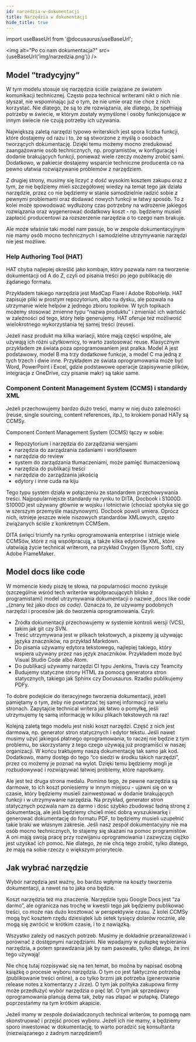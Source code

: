 ```yaml
---
id: narzedzia-w-dokumentacji
title: Narzędzia w dokumentacji
hide_title: true
---
```


import useBaseUrl from '@docusaurus/useBaseUrl';

<img alt="Po co nam dokumentacja?" src={useBaseUrl('img/narzedzia.png')} />

## Model “tradycyjny”

W tym modelu stosuje się narzędzia ściśle związane ze światem komunikacji technicznej. Często poza technical writerami nikt o nich nie słyszał, nie wspominając już o tym, że nie umie oraz nie chce z nich korzystać. Nie dlatego, że są to złe rozwiązania, ale dlatego, że spełniają potrzeby w świecie, w którym zostały wymyślone i osoby funkcjonujące w innym świecie nie czują potrzeby ich używania.

Największą zaletą narzędzi typowo writerskich jest spora liczba funkcji, które dostajemy od razu i to, że są stworzone z myślą o osobach tworzących dokumentację. Dzięki temu możemy mocno zredukować zaangażowanie osób technicznych, np. programistów, w konfigurację i dodanie brakujących funkcji, ponieważ wiele rzeczy możemy zrobić sami. Dodatkowo, w pakiecie dostajemy wsparcie techniczne producenta co na pewno ułatwia rozwiązywanie problemów z narzędziem.

Z drugiej strony, musimy się liczyć z dość wysokim kosztem zakupu oraz z tym, że nie będziemy mieli szczegółowej wiedzy na temat tego jak działa narzędzie, przez co nie będziemy w stanie samodzielnie radzić sobie z pewnymi problemami oraz dodawać nowych funkcji w łatwy sposób. To z kolei może spowodować wydłużony czas potrzebny na wdrożenie jakiegoś rozwiązania oraz wygenerować dodatkowy koszt - np. będziemy musieli zapłacić producentowi za rozszerzenie narzędzia o to czego nam brakuje.

Ale może właśnie taki model nam pasuje, bo w zespole dokumentacyjnym nie mamy osób mocno technicznych i samodzielne utrzymywanie narzędzi nie jest możliwe.

### Help Authoring Tool (HAT)

HAT chyba najlepiej określić jako kombajn, który pozwala nam na tworzenie dokumentacji od A do Z, czyli od pisania treści po jego publikację do żądanego formatu.

Przykładem takiego narzędzia jest MadCap Flare i Adobe RoboHelp. HAT zapisuje pliki w prostym repozytorium, albo na dysku, ale pozwala na utrzymanie wiele helpów z jednego zbioru topików. W tych topikach możemy stosować zmienne typu “nazwa produktu” i zmieniać ich wartość w zależności od tego, który help generujemy. HAT oferuje też możliwość wielokrotnego wykorzystania tej samej treści (reuse).

Jeżeli nasz produkt ma kilka wariacji, które mają części wspólne, ale używają ich różni użytkownicy, to warto zastosować reuse. Klasycznym przykładem ze świata poza oprogramowaniem jest pralka. Model A jest podstawowy, model B ma trzy dodatkowe funkcje, a model C ma jedną z tych trzech i dwie inne. Przykładem ze świata oprogramowania może być Word, PowerPoint i Excel, gdzie podstawowe operacje (zapisywanie plików, integracja z OneDrive, czy pisanie makr) są takie same.

### Component Content Management System (CCMS) i standardy XML

Jeżeli przechowujemy bardzo dużo treści, mamy w niej dużo zależności (reuse, single sourcing, content references, itp.), to krokiem ponad HATy są CCMSy.

Component Content Management System (CCMS) łączy w sobie:

- Repozytorium i narzędzia do zarządzania wersjami
- narzędzia do zarządzania zadaniami i workflowem
- narzędzia do review
- system do zarządzania tłumaczeniami, może pamięć tłumaczeniową
- narzędzia do publikacji treści
- narzędzia do zarządzania jakością
- edytory i inne cuda na kiju

Tego typu system działa w połączeniu ze standardem przechowywania treści. Najpopularniejsze standardy na rynku to DITA, Docbook i S1000D. S1000D jest używany głównie w wojsku i lotnictwie (chociaż spotyka się go w szerszym przemyśle maszynowym). Docbook powoli umiera. Oprócz nich, istnieje jeszcze wiele niszowych standardów XMLowych, często związanych ściśle z konkretnym CCMSem.

DITA święci triumfy na rynku oprogramowania enterprise i istnieje wiele CCMSów, które z nią współpracują, a także kilka edytorów XML, które ułatwiają życie technical writerom, na przykład Oxygen (Syncro Soft), czy Adobe FrameMaker.

## Model docs like code

W momencie kiedy piszę te słowa, na popularności mocno zyskuje (szczególnie wśród tech writerów współpracujących blisko z programistami) model utrzymywania dokumentacji o nazwie _docs like code _(znany też jako _docs as code)_. Oznacza to, że używamy podobnych narzędzi i procesów jak do tworzenia oprogramowania. Czyli:

- Źródła dokumentacji przechowujemy w systemie kontroli wersji (VCS), takim jak git czy SVN.
- Treść utrzymywana jest w plikach tekstowych, a piszemy ją używając języka znaczników, na przykład Markdown.
- Do pisania używamy edytora tekstowego, najlepiej takiego, który wspiera używany przez nas język znaczników. Przykładem może być Visual Studio Code albo Atom.
- Do publikacji używamy narzędzi CI typu Jenkins, Travis czy Teamcity
- Budujemy statyczne strony HTML za pomocą generatora stron statycznych, takiego jak Sphinx czy Docusaurus. Rzadko publikujemy PDFy.

To dobre podejście do iteracyjnego tworzenia dokumentacji, jeżeli pamiętamy o tym, żeby nie powtarzać tej samej informacji na wielu stronach. Zapytajcie technical writera jak łatwo o pomyłkę, jeśli utrzymujemy tę samą informację w kilku plikach tekstowych na raz!

Kolejną zaletą tego modelu jest niski koszt narzędzi. Część z nich jest darmowa, np. generator stron statycznych i edytor tekstu. Jeśli nawet musimy użyć jakiegoś płatnego oprogramowania, to raczej nie będzie z tym problemu, bo skorzystamy z tego czego używają już programiści w naszej organizacji. W końcu traktujemy naszą dokumentację tak samo jak kod. Dodatkowo, mamy dostęp do tego “co siedzi w środku takich narzędzi”, przez co możemy je poznać na wylot. Dzięki temu będziemy mogli je rozbudowywać i rozwiązywać łatwiej problemy, które napotkamy.

Ale jest też druga strona medalu. Pomimo tego, że pewne narzędzia są darmowe, to ich koszt poniesiemy w innym miejscu - ujawni się on w czasie, który będziemy musieli zainwestować w dodanie brakujących funkcji i w utrzymywanie narzędzia. Na przykład, generator stron statycznych pozwala nam za darmo i dość szybko zbudować ładną stronę z dokumentacją, ale jeśli będziemy chcieli mieć dobrą wyszukiwarkę i generować dokumentację do formatu PDF, to będziemy musieli uzupełnić takie braki we własnym zakresie. Jeśli nasz zespół dokumentacyjny nie ma osób mocno technicznych, to stajemy się skazani na pomoc programistów. A oni mają swoją pracę przy rozwijaniu oprogramowania i zazwyczaj ciężko jest uzyskać ich pomoc. Nie dlatego, że nie chcą tego zrobić, tylko dlatego, że mają na sobie rzeczy o większym priorytecie.

## Jak wybrać narzędzie

Wybór narzędzia jest ważny, bo bardzo wpłynie na koszty tworzenia dokumentacji, a nawet na to jaka ona będzie.

Koszt narzędzia też ma znaczenie. Narzędzie typu Google Docs jest “za darmo”, ale ogranicza nas trochę w kwestii tego jak będziemy publikować treści, co może nas dużo kosztować w perspektywie czasu. Z kolei CCMSy mogą być kosztem rzędu dziesiątek lub setek tysięcy dolarów rocznie, ale mogą się zwrócić w krótkim czasie, i to z nawiązką.

Wszystko zależy od naszych potrzeb. Musimy je dokładnie przeanalizować i porównać z dostępnymi narzędziami. Nie wpadajmy w pułapkę wybierania narzędzia, a potem sprawdzania jak by nam pasowało, tylko dlatego, że inni tego używają!

Nie chcę tutaj rozpisywać się na ten temat, bo można by napisać osobną książkę o procesie wyboru narzędzia. O tym co jest faktycznie potrzebą (publikowanie treści online), a co tylko brzmi jak potrzeba (generowanie release notes z komentarzy z Jirze). O tym jak polityka zakupowa firmy może przedłużyć wybór narzędzia o pięć lat. O tym jak sprzedawcy oprogramowania planują dema tak, żeby nas złapać w pułapkę. Dlatego poprzestańmy na tym krótkim akapicie.

Jeżeli mamy w zespole doświadczonych technical writerów, to pomogą nam skonstruować i przejść proces wyboru. Jeżeli ich nie mamy, a będziemy sporo inwestować w dokumentację, to warto poradzić się konsultanta (niezwiązanego z żadnym narzędziem!)


